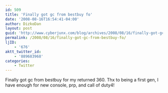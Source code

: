 ```yaml
---
id: 509
title: 'Finally got gc from bestbuy fo'
date: '2008-08-16T16:54:41-04:00'
author: DizkoDan
layout: post
guid: 'http://www.cyberjunx.com/blog/archives/2008/08/16/finally-got-gc-from-bestbuy-fo/'
permalink: /2008/08/16/finally-got-gc-from-bestbuy-fo/
ljID:
    - '676'
aktt_twitter_id:
    - '889683968'
categories:
    - Twitter
---
```


Finally got gc from bestbuy for my returned 360. Thx to being a first gen, I have enough for new console, prp, and call of duty4!